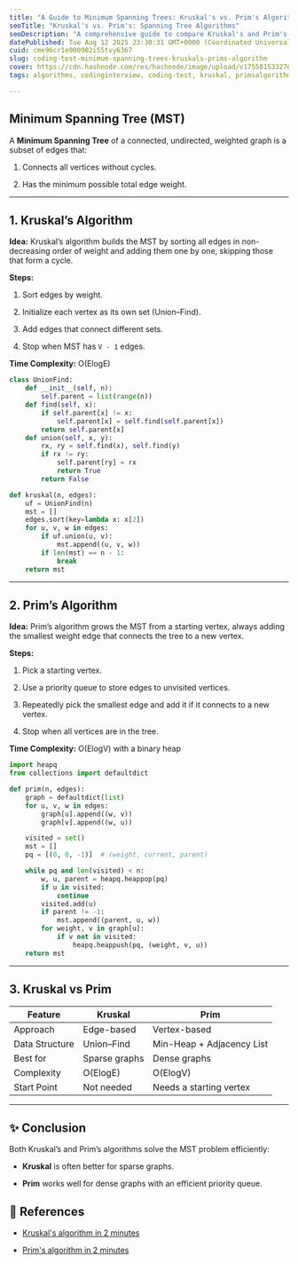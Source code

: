 ```yaml
---
title: "A Guide to Minimum Spanning Trees: Kruskal's vs. Prim's Algorithm"
seoTitle: "Kruskal's vs. Prim's: Spanning Tree Algorithms"
seoDescription: "A comprehensive guide to compare Kruskal's and Prim's algorithms for finding Minimum Spanning Trees in graphs"
datePublished: Tue Aug 12 2025 23:30:31 GMT+0000 (Coordinated Universal Time)
cuid: cme96cr1e000902i55tvy6367
slug: coding-test-minimum-spanning-trees-kruskals-prims-algorithm
cover: https://cdn.hashnode.com/res/hashnode/image/upload/v1755815332768/f3037e23-651d-40fc-8775-d1099729bd44.png
tags: algorithms, codinginterview, coding-test, kruskal, primsalgorithm, kruskalalgorithm

---
```


## Minimum Spanning Tree (MST)

A **Minimum Spanning Tree** of a connected, undirected, weighted graph is a subset of edges that:

1. Connects all vertices without cycles.
    
2. Has the minimum possible total edge weight.
    

---

## 1\. Kruskal’s Algorithm

**Idea:** Kruskal’s algorithm builds the MST by sorting all edges in non-decreasing order of weight and adding them one by one, skipping those that form a cycle.

**Steps:**

1. Sort edges by weight.
    
2. Initialize each vertex as its own set (Union–Find).
    
3. Add edges that connect different sets.
    
4. Stop when MST has `V - 1` edges.
    

**Time Complexity:** O(Elog⁡E)

```python
class UnionFind:
    def __init__(self, n):
        self.parent = list(range(n))
    def find(self, x):
        if self.parent[x] != x:
            self.parent[x] = self.find(self.parent[x])
        return self.parent[x]
    def union(self, x, y):
        rx, ry = self.find(x), self.find(y)
        if rx != ry:
            self.parent[ry] = rx
            return True
        return False

def kruskal(n, edges):
    uf = UnionFind(n)
    mst = []
    edges.sort(key=lambda x: x[2])
    for u, v, w in edges:
        if uf.union(u, v):
            mst.append((u, v, w))
        if len(mst) == n - 1:
            break
    return mst
```

---

## 2\. Prim’s Algorithm

**Idea:** Prim’s algorithm grows the MST from a starting vertex, always adding the smallest weight edge that connects the tree to a new vertex.

**Steps:**

1. Pick a starting vertex.
    
2. Use a priority queue to store edges to unvisited vertices.
    
3. Repeatedly pick the smallest edge and add it if it connects to a new vertex.
    
4. Stop when all vertices are in the tree.
    

**Time Complexity:** O(Elog⁡V) with a binary heap

```python
import heapq
from collections import defaultdict

def prim(n, edges):
    graph = defaultdict(list)
    for u, v, w in edges:
        graph[u].append((w, v))
        graph[v].append((w, u))

    visited = set()
    mst = []
    pq = [(0, 0, -1)]  # (weight, current, parent)

    while pq and len(visited) < n:
        w, u, parent = heapq.heappop(pq)
        if u in visited:
            continue
        visited.add(u)
        if parent != -1:
            mst.append((parent, u, w))
        for weight, v in graph[u]:
            if v not in visited:
                heapq.heappush(pq, (weight, v, u))
    return mst
```

---

## 3\. Kruskal vs Prim

| Feature | Kruskal | Prim |
| --- | --- | --- |
| Approach | Edge-based | Vertex-based |
| Data Structure | Union–Find | Min-Heap + Adjacency List |
| Best for | Sparse graphs | Dense graphs |
| Complexity | O(Elog⁡E) | O(Elog⁡V) |
| Start Point | Not needed | Needs a starting vertex |

---

## ✨ Conclusion

Both Kruskal’s and Prim’s algorithms solve the MST problem efficiently:

* **Kruskal** is often better for sparse graphs.
    
* **Prim** works well for dense graphs with an efficient priority queue.
    

## 🔗 References

* [Kruskal's algorithm in 2 minutes](https://www.youtube.com/watch?v=71UQH7Pr9kU)
    
* [Prim's algorithm in 2 minutes](https://www.youtube.com/watch?v=cplfcGZmX7I)